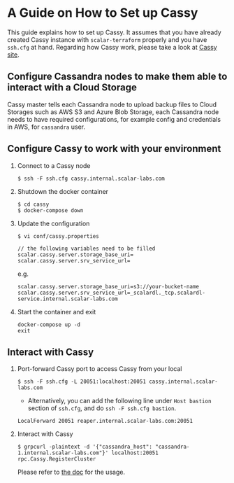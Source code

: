 # A Guide on How to Set up Cassy

This guide explains how to set up Cassy.
It assumes that you have already created Cassy instance with `scalar-terraform` properly and you have `ssh.cfg` at hand. Regarding how Cassy work, please take a look at [Cassy site](https://github.com/scalar-labs/cassy).

## Configure Cassandra nodes to make them able to interact with a Cloud Storage

Cassy master tells each Cassandra node to upload backup files to Cloud Storages such as AWS S3 and Azure Blob Storage, each Cassandra node needs to have required configurations, for example config and credentials in AWS, for `cassandra` user.

## Configure Cassy to work with your environment

1. Connect to a Cassy node
    ```
    $ ssh -F ssh.cfg cassy.internal.scalar-labs.com
    ```

1. Shutdown the docker container
    ```
    $ cd cassy
    $ docker-compose down
    ```

1. Update the configuration
    ```
    $ vi conf/cassy.properties

    // the following variables need to be filled
    scalar.cassy.server.storage_base_uri=
    scalar.cassy.server.srv_service_url=
    ```

    e.g.
    ```
    scalar.cassy.server.storage_base_uri=s3://your-bucket-name
    scalar.cassy.server.srv_service_url=_scalardl._tcp.scalardl-service.internal.scalar-labs.com
    ```

1. Start the container and exit
    ```
    docker-compose up -d
    exit
    ```

## Interact with Cassy

1. Port-forward Cassy port to access Cassy from your local
    ```
    $ ssh -F ssh.cfg -L 20051:localhost:20051 cassy.internal.scalar-labs.com
    ```
    * Alternatively, you can add the following line under `Host bastion` section of `ssh.cfg`, and do `ssh -F ssh.cfg bastion`.
    ```
    LocalForward 20051 reaper.internal.scalar-labs.com:20051
    ```

1. Interact with Cassy
    ```
    $ grpcurl -plaintext -d '{"cassandra_host": "cassandra-1.internal.scalar-labs.com"}' localhost:20051 rpc.Cassy.RegisterCluster
    ```

    Please refer to [the doc](https://github.com/scalar-labs/cassy/blob/master/README.md) for the usage.
